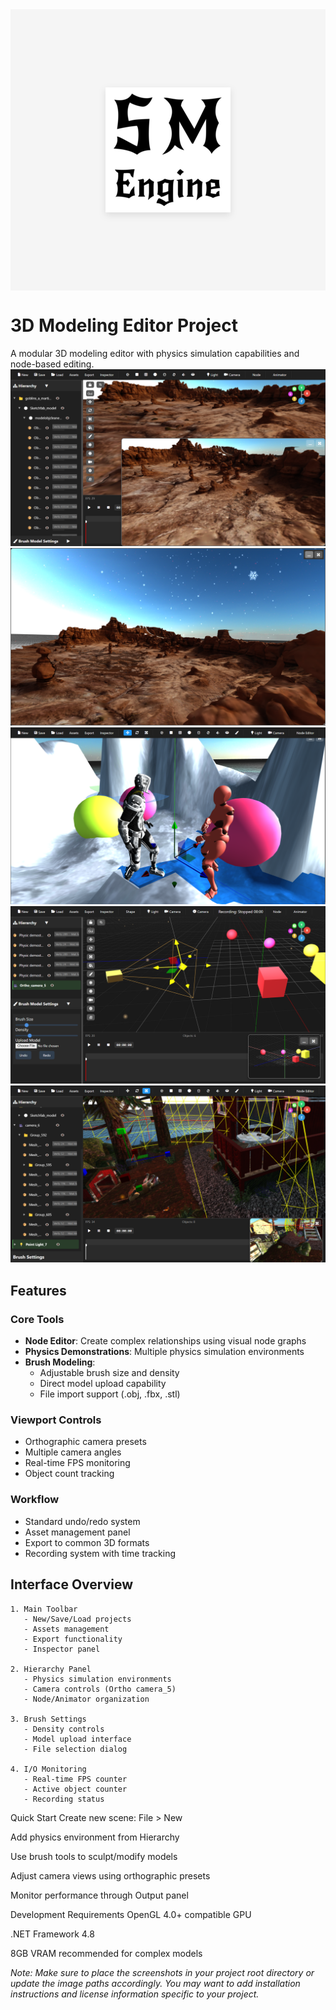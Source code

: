<div align="center" style="
    width: 100%;
    height: 450px;
    background: #f5f5f5;
    margin-bottom: 2rem;
    display: flex;
    justify-content: center;
    align-items: center;
">
    <img src="screenshoots/logo.png" alt="3D Editor Logo" style="
        max-width: 500px;
        height: auto;
        filter: drop-shadow(0 4px 6px rgba(0,0,0,0.1));
    ">
</div>

# 3D Modeling Editor Project

A modular 3D modeling editor with physics simulation capabilities and node-based editing.
![Interface Overview](screenshoots/Screenshot%20(93).png)
![Interface Overview](screenshoots/Screenshot%20(92).png)
![Interface Overview](screenshoots/Screenshot%20(56).png)
![Workspace Example](screenshoots/Screenshot%20(91).png)
![Workspace Example](screenshoots/Screenshot%20(54).png)

## Features

### Core Tools
- **Node Editor**: Create complex relationships using visual node graphs
- **Physics Demonstrations**: Multiple physics simulation environments
- **Brush Modeling**:
  - Adjustable brush size and density
  - Direct model upload capability
  - File import support (.obj, .fbx, .stl)

### Viewport Controls
- Orthographic camera presets
- Multiple camera angles
- Real-time FPS monitoring
- Object count tracking

### Workflow
- Standard undo/redo system
- Asset management panel
- Export to common 3D formats
- Recording system with time tracking

## Interface Overview

```plaintext
1. Main Toolbar
   - New/Save/Load projects
   - Assets management
   - Export functionality
   - Inspector panel

2. Hierarchy Panel
   - Physics simulation environments
   - Camera controls (Ortho camera_5)
   - Node/Animator organization

3. Brush Settings
   - Density controls
   - Model upload interface
   - File selection dialog

4. I/O Monitoring
   - Real-time FPS counter
   - Active object counter
   - Recording status
```

Quick Start
Create new scene: File > New

Add physics environment from Hierarchy

Use brush tools to sculpt/modify models

Adjust camera views using orthographic presets

Monitor performance through Output panel

Development Requirements
OpenGL 4.0+ compatible GPU

.NET Framework 4.8

8GB VRAM recommended for complex models


*Note: Make sure to place the screenshots in your project root directory or update the image paths accordingly. You may want to add installation instructions and license information specific to your project.*
